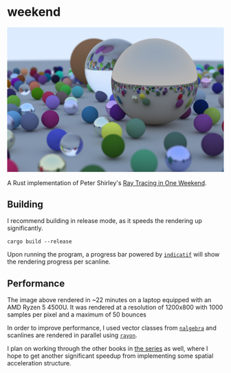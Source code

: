 # weekend
![Image](/images/weekend.jpg)

A Rust implementation of Peter Shirley's [Ray Tracing in One Weekend](https://raytracing.github.io/books/RayTracingInOneWeekend.html).

## Building
I recommend building in release mode, as it speeds the rendering up significantly.
```
cargo build --release
```
Upon running the program, a progress bar powered by [`indicatif`](https://github.com/console-rs/indicatif) will show the rendering progress per scanline.
## Performance
The image above rendered in ~22 minutes on a laptop equipped with an AMD Ryzen 5 4500U. It was rendered at a resolution of 1200x800 with 1000 samples per pixel and a maximum of 50 bounces

In order to improve performance, I used vector classes from [`nalgebra`](https://github.com/dimforge/nalgebra) and scanlines are rendered in parallel using [`rayon`](https://github.com/rayon-rs/rayon).

I plan on working through the other books in [the series](https://raytracing.github.io/) as well, where I hope to get another significant speedup from implementing some spatial acceleration structure.